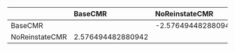 |                | BaseCMR           | NoReinstateCMR     |
|:---------------|:------------------|:-------------------|
| BaseCMR        |                   | -2.576494482880942 |
| NoReinstateCMR | 2.576494482880942 |                    |